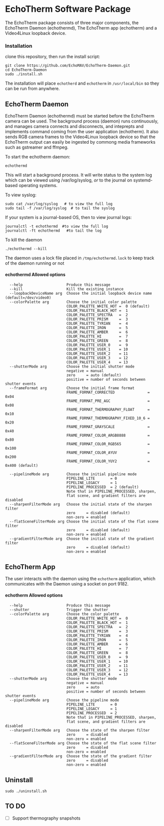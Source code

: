 # EchoTherm Software Package

The EchoTherm package consists of three major components, the EchoTherm Daemon (echothermd), The EchoTherm app (echotherm) and a Video4Linux loopback device.  

### Installation
clone this repository, then run the install script:
```
git clone https://github.com/EchoMAV/EchoTherm-Daemon.git
cd EchoTherm-Daemon
sudo ./install.sh
```
The installation will place `echotherd` and `echotherm` in `/usr/local/bin` so they can be run from anywhere.

## EchoTherm Daemon

EchoTherm Daemon (echothermd) must be started before the EchoTherm camera can be used. The background process (daemon) runs continuously, and manages camera connects and disconnects, and inteprepts and implements command coming from the user application (echotherm). It also sends RGB camera frames to the Video4Linux loopback device so that the EchoTherm output can easily be ingested by commong media frameworks such as gstreamer and ffmpeg.  

To start the echotherm daemon:
```
echothermd
```
This will start a background process. It will write status to the system log which can be viewed using /var/log/syslog, *or* to the journal on systemd-based operating systems.  

To view syslog:
```
sudo cat /var/log/syslog   # to view the full log
sudo tail -f /var/log/syslog  # to tail the syslog
```
If your system is a journal-based OS, then to view journal logs:
```
journalctl -t echothermd  #to view the full log
journalctl -ft echothermd   #to tail the log
```

To kill the daemon
```
./echothermd --kill
```
The daemon uses a lock file placed in `/tmp/echothermd.lock` to keep track of the daemon running or not  

#### echothermd Allowed options
```
  --help                    Produce this message
  --kill                    Kill the existing instance
  --loopbackDeviceName arg  Choose the initial loopback device name (default=/dev/video0)
  --colorPalette arg        Choose the initial color palette
                            COLOR_PALETTE_WHITE_HOT =  0 (default)
                            COLOR_PALETTE_BLACK_HOT =  1
                            COLOR_PALETTE_SPECTRA   =  2
                            COLOR_PALETTE_PRISM     =  3
                            COLOR_PALETTE_TYRIAN    =  4
                            COLOR_PALETTE_IRON      =  5
                            COLOR_PALETTE_AMBER     =  6
                            COLOR_PALETTE_HI        =  7
                            COLOR_PALETTE_GREEN     =  8
                            COLOR_PALETTE_USER_0    =  9
                            COLOR_PALETTE_USER_1    = 10
                            COLOR_PALETTE_USER_2    = 11
                            COLOR_PALETTE_USER_3    = 12
                            COLOR_PALETTE_USER_4    = 13
  --shutterMode arg         Choose the initial shutter mode
                            negative = manual
                            zero     = auto (default)
                            positive = number of seconds between shutter events
  --frameFormat arg         Choose the initial frame format
                            FRAME_FORMAT_CORRECTED               =  0x04
                            FRAME_FORMAT_PRE_AGC                 =  0x08
                            FRAME_FORMAT_THERMOGRAPHY_FLOAT      =  0x10
                            FRAME_FORMAT_THERMOGRAPHY_FIXED_10_6 =  0x20
                            FRAME_FORMAT_GRAYSCALE               =  0x40
                            FRAME_FORMAT_COLOR_ARGB8888          =  0x80
                            FRAME_FORMAT_COLOR_RGB565            =  0x100
                            FRAME_FORMAT_COLOR_AYUV              =  0x200
                            FRAME_FORMAT_COLOR_YUY2              =  0x400 (default)
                            
  --pipelineMode arg        Choose the initial pipeline mode
                            PIPELINE_LITE       = 0
                            PIPELINE_LEGACY     = 1
                            PIPELINE_PROCESSED  = 2 (default)
                            Note that in PIPELINE_PROCESSED, sharpen, 
                            flat scene, and gradient filters are disabled
  --sharpenFilterMode arg   Choose the initial state of the sharpen filter
                            zero     = disabled (default)
                            non-zero = enabled
  --flatSceneFilterMode arg Choose the initial state of the flat scene filter
                            zero     = disabled (default)
                            non-zero = enabled
  --gradientFilterMode arg  Choose the initial state of the gradient filter
                            zero     = disabled (default)
                            non-zero = enabled
```

## EchoTherm App 

The user interacts with the daemon using the `echotherm` application, which communicates with the Daemon using a socket on port 9182. 

#### echotherm Allowed options
```
  --help                    Produce this message
  --shutter                 Trigger the shutter
  --colorPalette arg        Choose the color palette
                            COLOR_PALETTE_WHITE_HOT =  0
                            COLOR_PALETTE_BLACK_HOT =  1
                            COLOR_PALETTE_SPECTRA   =  2
                            COLOR_PALETTE_PRISM     =  3
                            COLOR_PALETTE_TYRIAN    =  4
                            COLOR_PALETTE_IRON      =  5
                            COLOR_PALETTE_AMBER     =  6
                            COLOR_PALETTE_HI        =  7
                            COLOR_PALETTE_GREEN     =  8
                            COLOR_PALETTE_USER_0    =  9
                            COLOR_PALETTE_USER_1    = 10
                            COLOR_PALETTE_USER_2    = 11
                            COLOR_PALETTE_USER_3    = 12
                            COLOR_PALETTE_USER_4    = 13
  --shutterMode arg         Choose the shutter mode
                            negative = manual
                            zero     = auto
                            positive = number of seconds between shutter events
  --pipelineMode arg        Choose the pipeline mode
                            PIPELINE_LITE       = 0
                            PIPELINE_LEGACY     = 1
                            PIPELINE_PROCESSED  = 2
                            Note that in PIPELINE_PROCESSED, sharpen, 
                            flat scene, and gradient filters are disabled
  --sharpenFilterMode arg   Choose the state of the sharpen filter
                            zero     = disabled
                            non-zero = enabled
  --flatSceneFilterMode arg Choose the state of the flat scene filter
                            zero     = disabled
                            non-zero = enabled
  --gradientFilterMode arg  Choose the state of the gradient filter
                            zero     = disabled
                            non-zero = enabled
```
## Uninstall
```
sudo ./uninstall.sh
```

## TO DO
- [ ] Support thermography snapshots

